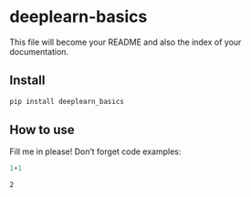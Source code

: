 # deeplearn-basics

<!-- WARNING: THIS FILE WAS AUTOGENERATED! DO NOT EDIT! -->

This file will become your README and also the index of your
documentation.

## Install

``` sh
pip install deeplearn_basics
```

## How to use

Fill me in please! Don’t forget code examples:

``` python
1+1
```

    2
